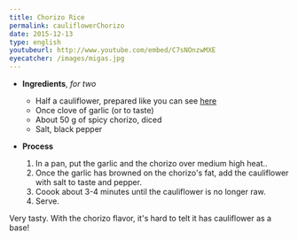 ```yaml
---
title: Chorizo Rice
permalink: cauliflowerChorizo
date: 2015-12-13
type: english
youtubeurl: http://www.youtube.com/embed/C7sNOnzwMXE
eyecatcher: /images/migas.jpg
---
```


* **Ingredients**, _for two_
  * Half a cauliflower, prepared like you can see [here](http://maria.recipes/CauliflowerRice) 
  * Once clove of garlic (or to taste)
  * About 50 g of spicy chorizo, diced
  * Salt, black pepper

* **Process**
  1. In a pan, put the garlic and the chorizo over medium high heat.. 
  2. Once the garlic has browned on the chorizo's fat, add the cauliflower with salt to taste and pepper. 
  3. Coook about 3-4 minutes until the cauliflower is no longer raw. 
  4. Serve. 

Very tasty. With the chorizo flavor, it's hard to telt it has cauliflower as a base!

